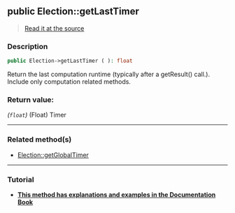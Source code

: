 ## public Election::getLastTimer

> [Read it at the source](https://github.com/julien-boudry/Condorcet/blob/master/src/Election.php#L192)

### Description    

```php
public Election->getLastTimer ( ): float
```

Return the last computation runtime (typically after a getResult() call.). Include only computation related methods.
    

### Return value:   

*(```float```)* (Float) Timer


---------------------------------------

### Related method(s)      

* [Election::getGlobalTimer](/Docs/ApiReferences/Election%20Class/public%20Election--getGlobalTimer.md)    

---------------------------------------

### Tutorial

* **[This method has explanations and examples in the Documentation Book](https://www.condorcet.io#/3.AsPhpLibrary/7.GoFurther/TimerBenchMarking)**    
